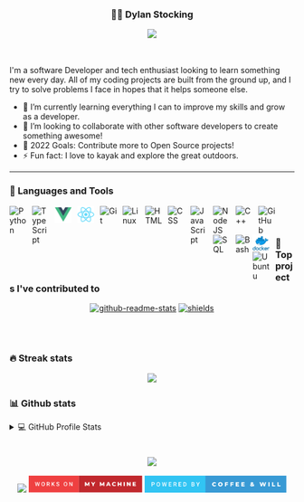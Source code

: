 <h3 align="center">
🚣‍♂️ Dylan Stocking
</h3>

<!-- Typing SVG by DenverCoder1 - https://github.com/DenverCoder1/readme-typing-svg -->
<p align="center">
 <a href="https://github.com/DenverCoder1/readme-typing-svg"><img src="https://readme-typing-svg.demolab.com/?  lines=Software%20and%20Web%20developer;Always%20learning%20new%20things;Tech%20Enthusiast;Problem%20Solver&font=Fira%20Code&center=true&width=440&height=45&color=26C7D5&vCenter=true&size=22&pause=1000"></a>
 </p>
 <br />
 
I'm a software Developer and tech enthusiast looking to learn something new every day. All of my coding projects are built from the ground up, and I try to solve problems I face in hopes that it helps someone else.

- 🌱 I’m currently learning everything I can to improve my skills and grow as a developer.
- 👯 I’m looking to collaborate with other software developers to create something awesome!
- 🥅 2022 Goals: Contribute more to Open Source projects!
- ⚡ Fun fact: I love to kayak and explore the great outdoors.

---

### 🧰 Languages and Tools
<p>
<img align="left" alt="Python" width="30px" style="padding-right:10px;" src="https://cdn.jsdelivr.net/gh/devicons/devicon/icons/python/python-plain.svg" />
<img align="left" alt="TypeScript" width="30px" style="padding-right:10px;" src="https://cdn.jsdelivr.net/gh/devicons/devicon/icons/typescript/typescript-plain.svg" />
<img align="left" alt="Vue" width="30px" style="padding-right:10px;" src="https://raw.githubusercontent.com/devicons/devicon/v2.15.1/icons/vuejs/vuejs-original.svg" />
 <img align="left" alt="React" width="30px" style="padding-right:10px;" src="https://raw.githubusercontent.com/devicons/devicon/v2.15.1/icons/react/react-original.svg" />
<img align="left" alt="Git" width="30px" style="padding-right:10px;" src="https://cdn.jsdelivr.net/gh/devicons/devicon/icons/git/git-original.svg" />
<img align="left" alt="Linux" width="30px" style="padding-right:10px;" src="https://cdn.jsdelivr.net/gh/devicons/devicon/icons/linux/linux-original.svg" />
<img align="left" alt="HTML" width="30px" style="padding-right:10px;" src="https://cdn.jsdelivr.net/gh/devicons/devicon/icons/html5/html5-plain.svg" />
<img align="left" alt="CSS" width="30px" style="padding-right:10px;" src="https://cdn.jsdelivr.net/gh/devicons/devicon/icons/css3/css3-plain.svg" />
<img align="left" alt="JavaScript" width="30px" style="padding-right:10px;" src="https://cdn.jsdelivr.net/gh/devicons/devicon/icons/javascript/javascript-plain.svg" />
<img align="left" alt="NodeJS" width="30px" style="padding-right:10px;" src="https://cdn.jsdelivr.net/gh/devicons/devicon/icons/nodejs/nodejs-original.svg" />
<img align="left" alt="C++" width="30px" style="padding-right:10px;" src="https://cdn.jsdelivr.net/gh/devicons/devicon/icons/cplusplus/cplusplus-line.svg" />
<img align="left" alt="GitHub" width="30px" style="padding-right:10px;" src="https://cdn.jsdelivr.net/gh/devicons/devicon/icons/github/github-original.svg" />
<img align="left" alt="SQL" width="30px" style="padding-right:10px;" src="https://cdn.jsdelivr.net/npm/devicons@1.8.0/!SVG/mysql.svg" />
<img align="left"alt="Bash"width="30px"style="paddingright:10px;"src="https://cdn.jsdelivr.net/npm/devicons@1.8.0/!SVG/aws.svg" />
<img align="left" alt="Docker" width="30px" style="padding-right:10px;"       src="https://raw.githubusercontent.com/github/explore/80688e429a7d4ef2fca1e82350fe8e3517d3494d/topics/docker/docker.png"/>
<img align="left" alt="Ubuntu" width="30px" style="padding-right:10px;"src="https://cdn.jsdelivr.net/npm/devicons@1.8.0/!SVG/ubuntu.svg"
</p>

<br />

#

### 📕 Top projects I've contributed to

<p align="center">
  <a href="https://github.com/andrewvasilchuk/vue-lazy-youtube-video"><img width="278" src="https://denvercoder1-github-readme-stats.vercel.app/api/pin/?username=andrewvasilchuk&repo=vue-lazy-youtube-video&theme=react&bg_color=1F222E&title_color=F85D7F&hide_border=true&icon_color=F8D866&show_icons=false" alt="github-readme-stats"></a>
  <a href="https://github.com/ClarityCoders/RedditImageScraper"><img width="278" src="https://denvercoder1-github-readme-stats.vercel.app/api/pin/?username=ClarityCoders&repo=RedditImageScraper&theme=react&bg_color=1F222E&title_color=F85D7F&hide_border=true&icon_color=F8D866&show_icons=false" alt="shields"></a>
</p>
<br />

#

### 🔥 Streak stats
<p align="center">
<a href="https://git.io/streak-stats"><img src="https://streak-stats.demolab.com?user=phantomleak&theme=react&hide_border&border_radius=4.5" height="192px"/></a>
</p>

### 📊 Github stats
<!-- https://github.com/anuraghazra/github-readme-stats -->
<details> 
  <summary>💻 GitHub Profile Stats</summary>
  <br/>
  <p align="center">
<a href="https://github.com/anuraghazra/github-readme-stats"><img alt="DenverCoder1's Github Stats" src="https://github-readme-stats.vercel.app/api?username=phantomleak&show_icons=true&include_all_commits=true&count_private=true&theme=react&hide_border&border_radius=4.5&bg_color=1F222E&title_color=F85D7F&icon_color=F8D866" height="192px"/></a>
  <a href="https://github.com/anuraghazra/github-readme-stats"><img alt="phantomleak's Top Languages" src="https://github-readme-stats.vercel.app/api/top-langs/?username=phantomleak&langs_count=8&layout=compact&theme=react&hide_border&border_radius=4.5&bg_color=1F222E&title_color=F85D7F&icon_color=F8D866&hide=Jupyter%20Notebook" height="192px"/></a>
  </p>
  <br/>
  <b>Note:</b> Top languages is only a metric of the languages my public code consists of and doesn't reflect experience or skill level.
</details>

#

<p align="center">
  <img src="https://readme-typing-svg.demolab.com/?center=true&vCenter=true&color=26C7D5&pause=1000&width=800&lines=;Hope+you+enjoy!;Now+we+both+probably+need+to+get+back+to+coding..." />
</p>

<p align="center">
<img height="30px" src="https://forthebadge.com/images/badges/built-with-love.svg">
<img height="30px" src="https://github.com/PhantomLeak/PhantomLeak/blob/main/worksOnMyMachine.svg" />
<img height="30px" src="https://github.com/PhantomLeak/PhantomLeak/blob/main/powered-by-coffee-%26-will.svg" />
</p>


[linkedin]: https://www.linkedin.com/in/dylan-stocking-71985b19a/
